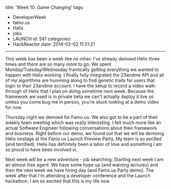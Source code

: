title: 'Week 10: Game Changing'
tags:
  - DeveloperWeek
  - famo.us
  - Helix
  - jobs
  - LAUNCH
id: 581
categories:
  - HackReactor
date: 2014-02-02 11:31:21
---

This week has been a week like no other. I've already demoed Helix three times and there are so many more to go. We spent Monday/Tuesday/Wednesday frantically getting everything we wanted to happen with Helix working. I finally fully integrated the 23andme API and all of my algorithms are humming along to find genetic traits for users that login to their 23andme account. I have the setup to record a video walk-through of Helix that I plan on doing sometime next week. Because the framework we used is in private beta we can't actually deploy it live so unless you come bug me in person, you're stuck looking at a demo video for now.

Thursday night we demoed for Famo.us. We also got to be a part of their weekly team meeting which was really interesting. I felt much more like an actual Software Engineer following conversations about their framework and business. Right before our demo, we found out that we will be demoing Helix onstage at the Famo.us Launch Preview Party. My team is so excited (and terrified). Helix has definitely been a labor of love and something I am so proud to have been involved in.

Next week will be a new adventure - job searching. Starting next week I am an almost free agent. We have some hype up (and warning lectures) and then the next week we have hiring day (and Famo.us Party demo). The week after that I'm attending a developer conference and the Launch hackathon. I am so excited that this is my life now.